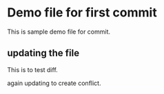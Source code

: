 # Demo file for first commit

This is sample demo file for commit.

## updating the file

This is to test diff.

again updating to create conflict.